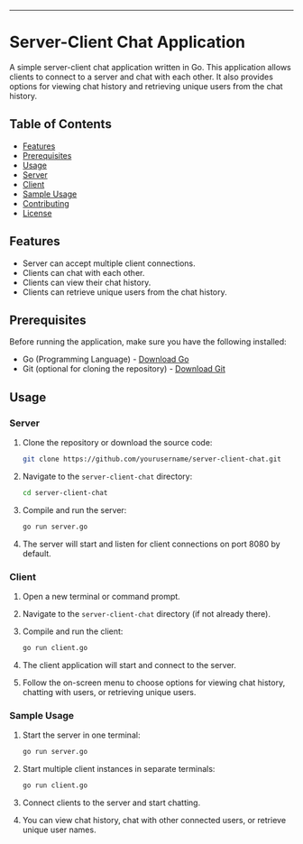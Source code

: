 ---

# Server-Client Chat Application

A simple server-client chat application written in Go. This application allows clients to connect to a server and chat with each other. It also provides options for viewing chat history and retrieving unique users from the chat history.

## Table of Contents

- [Features](#features)
- [Prerequisites](#prerequisites)
- [Usage](#usage)
- [Server](#server)
- [Client](#client)
- [Sample Usage](#sample-usage)
- [Contributing](#contributing)
- [License](#license)

## Features

- Server can accept multiple client connections.
- Clients can chat with each other.
- Clients can view their chat history.
- Clients can retrieve unique users from the chat history.

## Prerequisites

Before running the application, make sure you have the following installed:

- Go (Programming Language) - [Download Go](https://golang.org/dl/)
- Git (optional for cloning the repository) - [Download Git](https://git-scm.com/downloads)

## Usage

### Server

1. Clone the repository or download the source code:

    ```bash
    git clone https://github.com/yourusername/server-client-chat.git
    ```

2. Navigate to the `server-client-chat` directory:

    ```bash
    cd server-client-chat
    ```

3. Compile and run the server:

    ```bash
    go run server.go
    ```

4. The server will start and listen for client connections on port 8080 by default.

### Client

1. Open a new terminal or command prompt.

2. Navigate to the `server-client-chat` directory (if not already there).

3. Compile and run the client:

    ```bash
    go run client.go
    ```

4. The client application will start and connect to the server.

5. Follow the on-screen menu to choose options for viewing chat history, chatting with users, or retrieving unique users.

### Sample Usage

1. Start the server in one terminal:

    ```bash
    go run server.go
    ```

2. Start multiple client instances in separate terminals:

    ```bash
    go run client.go
    ```

3. Connect clients to the server and start chatting.

4. You can view chat history, chat with other connected users, or retrieve unique user names.

